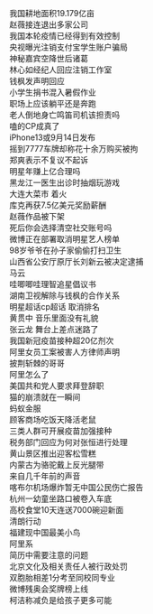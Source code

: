 我国耕地面积19.179亿亩  
赵薇接连退出多家公司  
我国本轮疫情已经得到有效控制  
央视曝光注销支付宝学生账户骗局  
神秘嘉宾空降世后诸葛  
林心如经纪人回应注销工作室  
钱枫发声明回应  
小学生捐书混入暑假作业  
职场上应该躺平还是奔跑  
老人倒地身亡鸣笛司机该担责吗  
嗑的CP成真了  
iPhone13或9月14日发布  
摇到7777车牌却称花十余万购买被拘  
郑爽表示不复议不起诉  
明星年赚上亿合理吗  
黑龙江一医生出诊时抽烟玩游戏  
大连大菜市 着火  
库克再获7.5亿美元奖励薪酬  
赵薇作品被下架  
死后你会选择清空社交账号吗  
微博正在部署取消明星艺人榜单  
98岁爷爷在孙子家偷偷打扫卫生  
山西省公安厅原厅长刘新云被决定逮捕  
马云  
哇唧唧哇理智追星倡议书  
湖南卫视解除与钱枫的合作关系  
明星超话cp超话 取消排名  
黄贯中 音乐里面没有礼貌  
张云龙 舞台上差点迷路了  
我国新冠疫苗接种超20亿剂次  
阿里女员工案被害人方律师声明  
披荆斩棘的哥哥  
阿里怎么了  
美国共和党人要求拜登辞职  
猫的崩溃就在一瞬间  
蚂蚁金服  
顾客商场吃饭天降活老鼠  
三类人群可开展疫苗加强接种  
税务部门回应为何对张恒进行处理  
黄山景区推出迎客松雪糕  
内蒙古为骆驼戴上反光腿带  
来自几千年前的声音  
喀布尔机场爆炸暂无中国公民伤亡报告  
杭州一幼童坐路口被卷入车底  
高校食堂10天连送7000碗迎新面  
清朗行动  
福建现中国最美小鸟  
阿里系  
简历中需要注意的问题  
北京文化及相关责任人被行政处罚  
双胞胎相差1分考至同校同专业  
微博残奥会奖牌榜上线  
柯洁称减负是给孩子更多可能  
